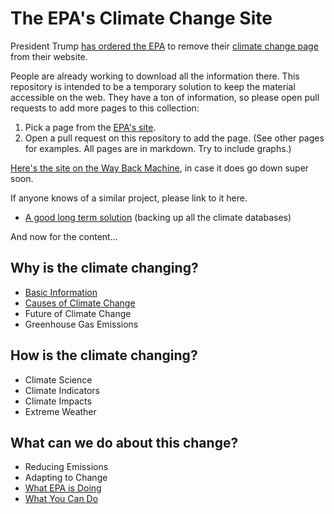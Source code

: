 # The EPA's Climate Change Site

President Trump [has ordered the EPA](http://www.reuters.com/article/us-usa-trump-epa-climatechange-idUSKBN15906G) to remove their [climate change page](https://www.epa.gov/climatechange) from their website.

People are already working to download all the information there. This repository is intended to be a temporary solution to keep the material accessible on the web. They have a ton of information, so please open pull requests to add more pages to this collection:

1. Pick a page from the [EPA's site](https://www.epa.gov/climatechange).
2. Open a pull request on this repository to add the page. (See other pages for examples. All pages are in markdown. Try to include graphs.)

[Here's the site on the Way Back Machine](https://web.archive.org/web/20170125022503/https://www.epa.gov/climatechange), in case it does go down super soon.

If anyone knows of a similar project, please link to it here.

- [A good long term solution](https://www.kickstarter.com/projects/592742410/azimuth-climate-data-backup-project?ref=user_menu) (backing up all the climate databases)

And now for the content...

## Why is the climate changing?
- [Basic Information](https://github.com/nickyr/epa-climate-change/blob/master/pages/basic_information.md)
- [Causes of Climate Change](https://github.com/nickyr/epa-climate-change/blob/master/pages/causes_of_climate_change.md)
- Future of Climate Change
- Greenhouse Gas Emissions

## How is the climate changing?
- Climate Science
- Climate Indicators
- Climate Impacts
- Extreme Weather

## What can we do about this change?
- Reducing Emissions
- Adapting to Change
- [What EPA is Doing](https://github.com/nickyr/epa-climate-change/blob/master/pages/what_epa_is_doing.md)
- [What You Can Do](https://github.com/nickyr/epa-climate-change/blob/master/pages/what_you_can_do.md)
